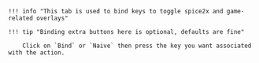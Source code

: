     !!! info "This tab is used to bind keys to toggle spice2x and game-related overlays"

    !!! tip "Binding extra buttons here is optional, defaults are fine"

        Click on `Bind` or `Naive` then press the key you want associated with the action.